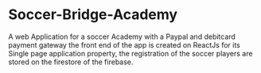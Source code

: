 # Soccer-Bridge-Academy
A web Application for a soccer Academy with a Paypal and debitcard payment gateway the front end of the app is created on ReactJs for its Single page application property, the registration of the soccer players are stored on the firestore of the firebase. 
